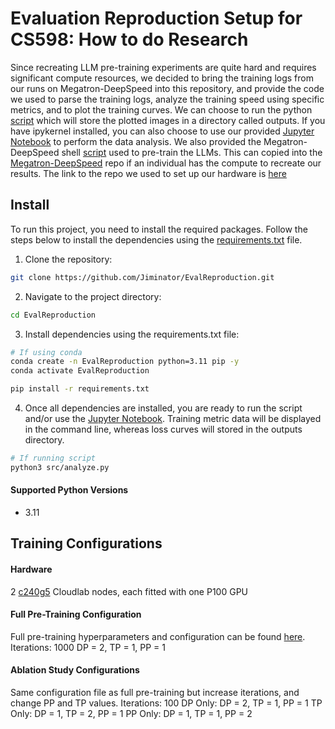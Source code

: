 # Evaluation Reproduction Setup for CS598: How to do Research

Since recreating LLM pre-training experiments are quite hard and requires significant compute resources, we decided to bring the training logs from our runs on Megatron-DeepSpeed into this repository, and provide the code we used to parse the training logs, analyze the training speed using specific metrics, and to plot the training curves. We can choose to run the python [script](src/analyze.py)  which will store the plotted images in a directory called outputs. If you have ipykernel installed, you can also choose to use our provided [Jupyter Notebook](analyze.ipynb) to perform the data analysis. We also provided the Megatron-DeepSpeed shell [script](src/run_deepspeed.sh) used to pre-train the LLMs. This can copied into the [Megatron-DeepSpeed](https://github.com/microsoft/Megatron-DeepSpeed/blob/main/examples_deepspeed/run_deepspeed_example.sh) repo if an individual has the compute to recreate our results. The link to the repo we used to set up our hardware is [here](https://github.com/yimingsu01/rootedvelocity/tree/main)

## Install
To run this project, you need to install the required packages. Follow the steps below to install the dependencies using the [requirements.txt](requirements.txt) file.

1. Clone the repository: 
```bash
git clone https://github.com/Jiminator/EvalReproduction.git
```

2. Navigate to the project directory:
```bash 
cd EvalReproduction
```

3. Install dependencies using the requirements.txt file: 
```bash
# If using conda
conda create -n EvalReproduction python=3.11 pip -y
conda activate EvalReproduction

pip install -r requirements.txt
```

4. Once all dependencies are installed, you are ready to run the script and/or use the [Jupyter Notebook](analyze.ipynb). Training metric data will be displayed in the command line, whereas loss curves will stored in the outputs directory.
```bash
# If running script
python3 src/analyze.py
```

#### Supported Python Versions
- 3.11

## Training Configurations
#### Hardware
2 [c240g5](https://docs.cloudlab.us/hardware.html) Cloudlab nodes, each fitted with one P100 GPU

#### Full Pre-Training Configuration
Full pre-training hyperparameters and configuration can be found [here](src/run_deepspeed.sh).
Iterations: 1000
DP = 2, TP = 1, PP = 1


#### Ablation Study Configurations
Same configuration file as full pre-training but increase iterations, and change PP and TP values.
Iterations: 100
DP Only: DP = 2, TP = 1, PP = 1
TP Only: DP = 1, TP = 2, PP = 1
PP Only: DP = 1, TP = 1, PP = 2
